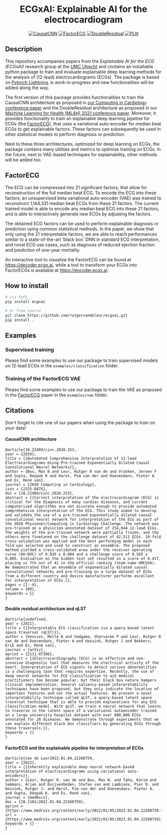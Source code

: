 <div align="center">    
 
# ECGxAI: Explainable AI for the electrocardiogram     

[![CausalCNN](https://img.shields.io/badge/conference-CausalCNN-blue.svg)](https://moody-challenge.physionet.org/2020/papers/253.pdf)
[![FactorECG](https://img.shields.io/badge/preprint-FactorECG-red.svg)](https://www.medrxiv.org/content/10.1101/2022.01.04.22268759v1)
[![DoubleResidual](https://img.shields.io/badge/conference-qLST-blue.svg)](https://arxiv.org/pdf/2111.07386.pdf)
[![PLN](https://img.shields.io/badge/paper-PLN-purple.svg)](https://www.ahajournals.org/doi/full/10.1161/CIRCEP.120.009056)
   
</div>
 
## Description   
This repository accompanies papers from the *Explainable AI for the ECG (ECGxAI)* research group at the [UMC Utrecht](https://www.umcutrecht.nl/nl) and contains an installable python package to train and evaluate explainable deep learning methods for the analysis of (12-lead) electrocardiograms (ECGs). The package is based on [Pytorch Lightning](https://www.pytorchlightning.ai/), is work-in-progress and new functionalities will be added along the way.

The first version of this package provides functionalities to train the CausalCNN architecture as proposed in [our Computing in Cardiology conference paper](https://moody-challenge.physionet.org/2020/papers/253.pdf) and the DoubleResidual architecture as proposed in our [Machine Learning for Health (ML4H) 2021 conference paper](https://arxiv.org/pdf/2111.07386.pdf). Moreover, it provides functionality to train an explainable deep learning pipeline for ECGs (the [FactorECG](https://www.medrxiv.org/content/10.1101/2022.01.04.22268759v1)), that uses a variational auto-encoder for median beat ECGs to get explainable factors. These factors can subsequently be used in other statistical models to perform diagnosis or prediction.

Next to these three architectures, optimized for deep learning on ECGs, the package contains many utilities and metrics to optimize training on ECGs. In the future, next to VAE-based techniques for explainability, other methods will be added too.

## FactorECG
The ECG can be compressed into 21 significant factors, that allow for reconstruction of the full median beat ECG. To encode the ECG into these factors, an unsupervised beta variational auto-encoder (VAE) was trained to reconstruct 1,144,331 median beat ECGs from these 21 factors. The current trained model is able to encode any median beat ECG into these 21 factors, and is able to interactively generate new ECGs by adjusting the factors.

The obtained ECG factors can be used to perform explainable diagnosis or prediction using common statistical methods. In the paper, we show that only using the 21 interpretable factors, we are able to reach performances similar to a state-of-the-art ‘black box’ DNN in standard ECG interpretation, and novel ECG use cases, such as diagnosis of reduced ejection fraction and prediction of one-year mortality.

An interactive tool to visualize the FactorECG can be found at https://decoder.ecgx.ai, while a tool to transform your ECGs into FactorECGs is available at https://encoder.ecgx.ai.

## How to install   
```bash
# via PyPI
pip install ecgxai

# or from source
git clone https://github.com/rutgervandeleur/ecgxai.git
pip install .
```

## Examples
### Supervised training
Please find some examples to use our package to train supervised models on 12-lead ECGs in the `examples/classification` folder.

### Training of the FactorECG VAE
Please find some examples to use our package to train the VAE as proposed in the [FactorECG](https://www.medrxiv.org/content/10.1101/2022.01.04.22268759v1) paper in the `examples/vae` folder.


## Citations 
Don't forget to cite one of our papers when using the package to train on your data!

#### CausalCNN architecture
```
@article{10.22489/cinc.2020.253, 
year = {2020}, 
title = {{Automated Comprehensive Interpretation of 12-lead Electrocardiograms Using Pre-trained Exponentially Dilated Causal Convolutional Neural Networks}}, 
author = {Bos, Max N and Leur, Rutger R van de and Vranken, Jeroen F and Gupta, Deepak K and Harst, Pim van der and Doevendans, Pieter A and Es, René van}, 
journal = {2020 Computing in Cardiology}, 
issn = {2325-887X}, 
doi = {10.22489/cinc.2020.253}, 
abstract = {{Correct interpretation of the electrocardiogram (ECG) is critical for the diagnosis of many cardiac diseases, and current computerized algorithms are not accurate enough to provide automated comprehensive interpretation of the ECG. This study aimed to develop and validate the use of a pre-trained exponentially dilated causal convolutional neural network for interpretation of the ECG as part of the 2020 Physionet/Computing in Cardiology Challenge. The network was pre-trained on a physician-annotated dataset of 254,044 12-lead ECGs. The weights of the pre-trained network were partially frozen, and the others were finetuned on the challenge dataset of 42,511 ECGs. 10-fold cross-validation was applied and the best performing model in each fold was selected and used to construct an ensemble. The proposed method yielded a cross-validated area under the receiver operating curve (AU-ROC) of 0.939 ± 0.004 and a challenge score of 0.565 ± 0.005. Evaluation on the hidden test set resulted in a score of 0.417, placing us 7th out of 41 in the official ranking (team name UMCUVA). We demonstrated that an ensemble of exponentially dilated causal convolutional networks and pre-training on a large dataset of ECGs from a different country and device manufacturer performs excellent for interpretation of ECGs.}}, 
pages = {1--4}, 
volume = {00}, 
keywords = {}
}
```

#### Double residual architecture and qLST
```
@article{undefined, 
year = {2021}, 
title = {{Interpretable ECG classification via a query-based latent space traversal (qLST)}}, 
author = {Vessies, Melle B and Vadgama, Sharvaree P and Leur, Rutger R van de and Doevendans, Pieter A and Hassink, Rutger J and Bekkers, Erik and Es, René van}, 
journal = {arXiv}, 
eprint = {2111.07386}, 
abstract = {{Electrocardiography (ECG) is an effective and non-invasive diagnostic tool that measures the electrical activity of the heart. Interpretation of ECG signals to detect various abnormalities is a challenging task that requires expertise. Recently, the use of deep neural networks for ECG classification to aid medical practitioners has become popular, but their black box nature hampers clinical implementation. Several saliency-based interpretability techniques have been proposed, but they only indicate the location of important features and not the actual features. We present a novel interpretability technique called qLST, a query-based latent space traversal technique that is able to provide explanations for any ECG classification model. With qLST, we train a neural network that learns to traverse in the latent space of a variational autoencoder trained on a large university hospital dataset with over 800,000 ECGs annotated for 28 diseases. We demonstrate through experiments that we can explain different black box classifiers by generating ECGs through these traversals.}}, 
keywords = {}
}
```

#### FactorECG and the explainable pipeline for interpretation of ECGs
```
@article{van de Leur2022.01.04.22268759, 
year = {2022}, 
title = {{Inherently explainable deep neural network-based interpretation of electrocardiograms using variational auto-encoders}}, 
author = {Leur, Rutger R. van de and Bos, Max N. and Taha, Karim and Sammani, Arjan and Duijvenboden, Stefan van and Lambiase, Pier D. and Hassink, Rutger J. and Harst, Pim van der and Doevendans, Pieter A. and Gupta, Deepak K. and Es, René van}, 
journal = {medRxiv}, 
doi = {10.1101/2022.01.04.22268759}, 
eprint = {https://www.medrxiv.org/content/early/2022/01/05/2022.01.04.22268759.full.pdf}, 
url = {https://www.medrxiv.org/content/early/2022/01/05/2022.01.04.22268759}, 
keywords = {}
}
```   